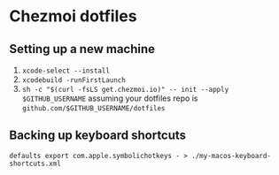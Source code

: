 # Chezmoi dotfiles

## Setting up a new machine

1. `xcode-select --install`
1. `xcodebuild -runFirstLaunch`
1. `sh -c "$(curl -fsLS get.chezmoi.io)" -- init --apply $GITHUB_USERNAME` assuming your dotfiles repo is `github.com/$GITHUB_USERNAME/dotfiles`

## Backing up keyboard shortcuts
```
defaults export com.apple.symbolichotkeys - > ./my-macos-keyboard-shortcuts.xml
```
